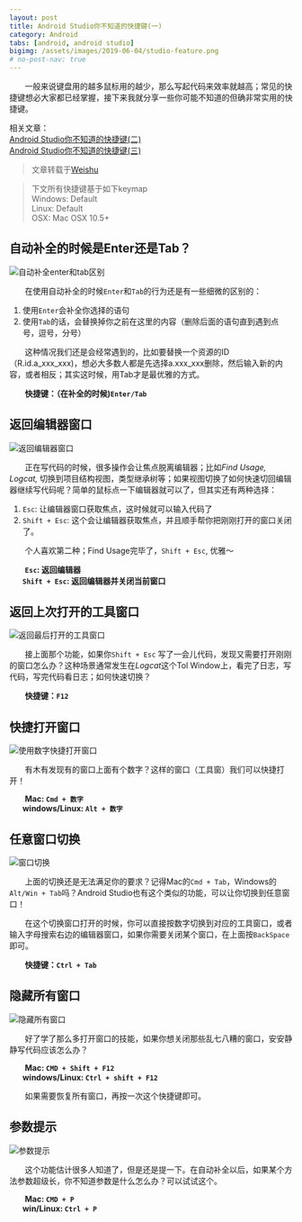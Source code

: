 ```yaml
---
layout: post
title: Android Studio你不知道的快捷键(一)
category: Android
tabs: [android, android studio]
bigimg: /assets/images/2019-06-04/studio-feature.png
# no-post-nav: true
---
```


&#160; &#160; &#160; &#160;一般来说键盘用的越多鼠标用的越少，那么写起代码来效率就越高；常见的快捷键想必大家都已经掌握，接下来我就分享一些你可能不知道的但确非常实用的快捷键。

相关文章：  
[Android Studio你不知道的快捷键(二)](https://leno23.github.io/android/2019/06/05/android-studio-hotkey-2.html)  
[Android Studio你不知道的快捷键(三)](https://leno23.github.io/android/2019/06/10/android-studio-hotkey-3.html)

>文章转载于[Weishu](http://weishu.me/2015/12/11/shortcut-of-android-studio-you-may-not-know/)

>下文所有快捷键基于如下keymap  
>Windows: Default  
>Linux: Default  
>OSX: Mac OSX 10.5+

## 自动补全的时候是Enter还是Tab？

![自动补全enter和tab区别](https://raw.githubusercontent.com/leno23/leno23.github.io.assets/master/images/2019-06-04/blog-1.gif "自动补全enter和tab区别")

&#160; &#160; &#160; &#160;在使用自动补全的时候`Enter`和`Tab`的行为还是有一些细微的区别的：  
1. 使用`Enter`会补全你选择的语句  
2. 使用`Tab`的话，会替换掉你之前在这里的内容（删除后面的语句直到遇到点号，逗号，分号）  

&#160; &#160; &#160; &#160;这种情况我们还是会经常遇到的，比如要替换一个资源的ID（R.id.a_xxx_xxx)，想必大多数人都是先选择a.xxx_xxx删除，然后输入新的内容，或者相反；其实这时候，用Tab才是最优雅的方式。

&#160; &#160; &#160; &#160;**快捷键：（在补全的时候)`Enter/Tab`**

## 返回编辑器窗口

![返回编辑器窗口](https://raw.githubusercontent.com/leno23/leno23.github.io.assets/master/images/2019-06-04/blog-2.gif "返回编辑器窗口")

&#160; &#160; &#160; &#160;正在写代码的时候，很多操作会让焦点脱离编辑器；比如*Find Usage, Logcat,* 切换到项目结构视图，类型继承树等；如果视图切换了如何快速切回编辑器继续写代码呢？简单的鼠标点一下编辑器就可以了，但其实还有两种选择：

1. `Esc`: 让编辑器窗口获取焦点，这时候就可以输入代码了  
2. `Shift + Esc`: 这个会让编辑器获取焦点，并且顺手帮你把刚刚打开的窗口关闭了。

&#160; &#160; &#160; &#160;个人喜欢第二种；Find Usage完毕了，`Shift + Esc`, 优雅～

&#160; &#160; &#160; &#160;**`Esc`: 返回编辑器  
&#160; &#160; &#160; &#160;`Shift + Esc`: 返回编辑器并关闭当前窗口**

## 返回上次打开的工具窗口

![返回最后打开的工具窗口](https://raw.githubusercontent.com/leno23/leno23.github.io.assets/master/images/2019-06-04/blog-3.gif "返回最后打开的工具窗口")

&#160; &#160; &#160; &#160;接上面那个功能，如果你`Shift + Esc` 写了一会儿代码，发现又需要打开刚刚的窗口怎么办？这种场景通常发生在*Logcat*这个Tol Window上，看完了日志，写代码，写完代码看日志；如何快速切换？

&#160; &#160; &#160; &#160;**快捷键：`F12`**

## 快捷打开窗口

![使用数字快捷打开窗口](https://raw.githubusercontent.com/leno23/leno23.github.io.assets/master/images/2019-06-04/blog-4.gif "使用数字快捷打开窗口")

&#160; &#160; &#160; &#160;有木有发现有的窗口上面有个数字？这样的窗口（工具窗）我们可以快捷打开！

&#160; &#160; &#160; &#160;**Mac: `Cmd + 数字`  
&#160; &#160; &#160; &#160;windows/Linux: `Alt + 数字`**

## 任意窗口切换

![窗口切换](https://raw.githubusercontent.com/leno23/leno23.github.io.assets/master/images/2019-06-04/blog-5.gif "窗口切换")

&#160; &#160; &#160; &#160;上面的切换还是无法满足你的要求？记得Mac的`Cmd + Tab`，Windows的`Alt/Win + Tab`吗？Android Studio也有这个类似的功能，可以让你切换到任意窗口！

&#160; &#160; &#160; &#160;在这个切换窗口打开的时候，你可以直接按数字切换到对应的工具窗口，或者输入字母搜索右边的编辑器窗口，如果你需要关闭某个窗口，在上面按`BackSpace`即可。

&#160; &#160; &#160; &#160;**快捷键：`Ctrl + Tab`**

## 隐藏所有窗口

![隐藏所有窗口](https://raw.githubusercontent.com/leno23/leno23.github.io.assets/master/images/2019-06-04/blog-6.gif "隐藏所有窗口")

&#160; &#160; &#160; &#160;好了学了那么多打开窗口的技能，如果你想关闭那些乱七八糟的窗口，安安静静写代码应该怎么办？

&#160; &#160; &#160; &#160;**Mac: `CMD + Shift + F12`  
&#160; &#160; &#160; &#160;windows/Linux: `Ctrl + shift + F12`**  

&#160; &#160; &#160; &#160;如果需要恢复所有窗口，再按一次这个快捷键即可。

## 参数提示

![参数提示](https://raw.githubusercontent.com/leno23/leno23.github.io.assets/master/images/2019-06-04/blog-7.gif "参数提示")

&#160; &#160; &#160; &#160;这个功能估计很多人知道了，但是还是提一下。在自动补全以后，如果某个方法参数超级长，你不知道参数是什么怎么办？可以试试这个。

&#160; &#160; &#160; &#160;**Mac: `CMD + P`  
&#160; &#160; &#160; &#160;win/Linux: `Ctrl + P`**